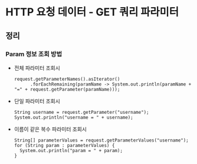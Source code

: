 # HTTP 요청 데이터 - GET 쿼리 파라미터

## 정리

### Param 정보 조회 방법

- 전체 파라미터 조회시
  ```
  request.getParameterNames().asIterator()
        .forEachRemaining(paramName -> System.out.println(paramName + "=" + request.getParameter(paramName)));
  ```
- 단일 파라미터 조회시
  ```
  String username = request.getParameter("username");
  System.out.println("username = " + username);
  ```
- 이름이 같은 복수 파라미터 조회시
  ```
  String[] parameterValues = request.getParameterValues("username");
  for (String param : parameterValues) {
    System.out.println("param = " + param);
  }
  ```
